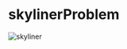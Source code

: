 # skylinerProblem


![skyliner](https://user-images.githubusercontent.com/19350791/147401625-8d0c0841-20c1-41a1-b2dc-b5e3e1de3414.png)
